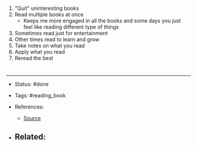 # 
1. "Quit" uninteresting books
2. Read multiple books at once
	- Keeps me more engaged in all the books and some days you just feel like reading different type of things
3. Sometimes read just for entertainment
4. Other times read to learn and grow
5. Take notes on what you read
6. Apply what you read
7. Reread the best


# 

---
- Status: #done

- Tags: #reading_book

- References:
	- [Source](https://twitter.com/hwbhatti/status/1575097282688696320)

- Related:
	- 
